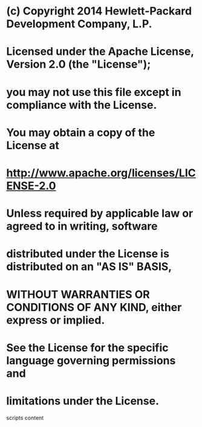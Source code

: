 # (c) Copyright 2014 Hewlett-Packard Development Company, L.P.
#
#    Licensed under the Apache License, Version 2.0 (the "License");
#    you may not use this file except in compliance with the License.
#    You may obtain a copy of the License at
#
#        http://www.apache.org/licenses/LICENSE-2.0
#
#    Unless required by applicable law or agreed to in writing, software
#    distributed under the License is distributed on an "AS IS" BASIS,
#    WITHOUT WARRANTIES OR CONDITIONS OF ANY KIND, either express or implied.
#    See the License for the specific language governing permissions and
#    limitations under the License.

scripts content